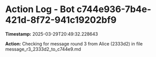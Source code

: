 # Action Log - Bot c744e936-7b4e-421d-8f72-941c19202bf9

**Timestamp:** 2025-03-29T20:49:32.228643

**Action:**
Checking for message round 3 from Alice (2333d2) in file message_r3_2333d2_to_c744e9.md
